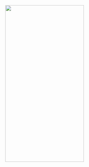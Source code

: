 <img src = "https://user-images.githubusercontent.com/113905603/211991246-a4b685d6-5e00-437d-8309-e6fbc0be1820.png" height = 500 width = 250>
